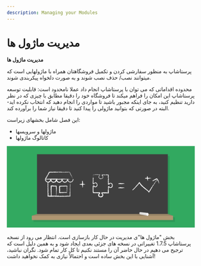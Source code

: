 ```yaml
---
description: Managing your Modules
---
```


# مدیریت ماژول ها

**مدیریت ماژول ها**

پرستاشاپ به منظور سفارشی کردن و تکمیل فروشگاهتان همراه با ماژولهایی است که میتوانند نصب/ حذف نصب شوند و به صورت دلخواه پیکربندی شوند.

محدوده اقداماتی که می توان با پرستاشاپ انجام داد عملا نامحدود است: قابلیت توسعه پرستاشاپ این امکان را فراهم میکند تا فروشگاه خود را دقیقا مطابق با چیزی که در نظر دارید تنظیم کنید، به جای اینکه مجبور باشید تا مواردی را انجام دهید که انتخاب نکرده اید- البته در صورتی که بتوانید ماژولی را پیدا کنید تا دقیقا نیاز شما را برآورده کند.

این فصل شامل بخشهای زیراست:

* ماژولها و سرویسها
* کاتالوگ ماژولها

![](../../../.gitbook/assets/0%20%283%29.png)

بخش "ماژول ها"ی مدیریت در حال کار بازسازی است. انتظار می رود از نسخه پرستاشاپ 1.7.5 تغییراتی در نسخه های جزئی بعدی ایجاد شود و به همین دلیل است که ترجیح می دهیم در حال حاضر آن را مستند نکنیم تا کل کار تمام شود. نگران نباشید، آشنایی با این بخش ساده است و احتمالاً نیازی به کمک نخواهید داشت!

